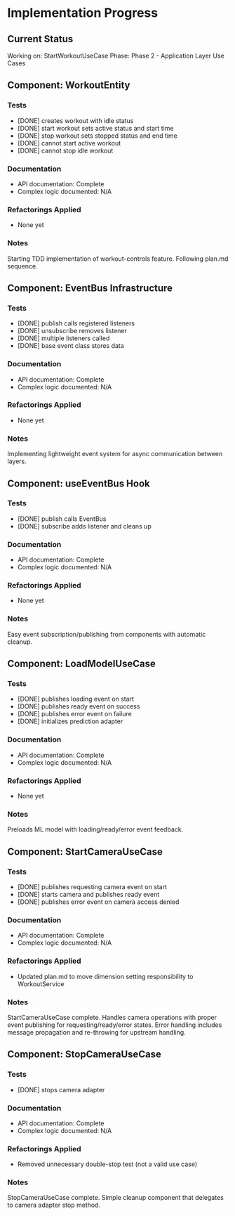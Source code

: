 # Implementation Progress

## Current Status
Working on: StartWorkoutUseCase
Phase: Phase 2 - Application Layer Use Cases

## Component: WorkoutEntity

### Tests
- [DONE] creates workout with idle status
- [DONE] start workout sets active status and start time
- [DONE] stop workout sets stopped status and end time
- [DONE] cannot start active workout
- [DONE] cannot stop idle workout

### Documentation
- API documentation: Complete
- Complex logic documented: N/A

### Refactorings Applied
- None yet

### Notes
Starting TDD implementation of workout-controls feature. Following plan.md sequence.

## Component: EventBus Infrastructure

### Tests
- [DONE] publish calls registered listeners
- [DONE] unsubscribe removes listener
- [DONE] multiple listeners called
- [DONE] base event class stores data

### Documentation
- API documentation: Complete
- Complex logic documented: N/A

### Refactorings Applied
- None yet

### Notes
Implementing lightweight event system for async communication between layers.

## Component: useEventBus Hook

### Tests
- [DONE] publish calls EventBus
- [DONE] subscribe adds listener and cleans up

### Documentation
- API documentation: Complete
- Complex logic documented: N/A

### Refactorings Applied
- None yet

### Notes
Easy event subscription/publishing from components with automatic cleanup.

## Component: LoadModelUseCase

### Tests
- [DONE] publishes loading event on start
- [DONE] publishes ready event on success  
- [DONE] publishes error event on failure
- [DONE] initializes prediction adapter

### Documentation
- API documentation: Complete
- Complex logic documented: N/A

### Refactorings Applied
- None yet

### Notes
Preloads ML model with loading/ready/error event feedback.

## Component: StartCameraUseCase

### Tests
- [DONE] publishes requesting camera event on start
- [DONE] starts camera and publishes ready event  
- [DONE] publishes error event on camera access denied

### Documentation
- API documentation: Complete
- Complex logic documented: N/A

### Refactorings Applied
- Updated plan.md to move dimension setting responsibility to WorkoutService

### Notes
StartCameraUseCase complete. Handles camera operations with proper event publishing for requesting/ready/error states. Error handling includes message propagation and re-throwing for upstream handling.

## Component: StopCameraUseCase

### Tests
- [DONE] stops camera adapter

### Documentation
- API documentation: Complete
- Complex logic documented: N/A

### Refactorings Applied
- Removed unnecessary double-stop test (not a valid use case)

### Notes
StopCameraUseCase complete. Simple cleanup component that delegates to camera adapter stop method.